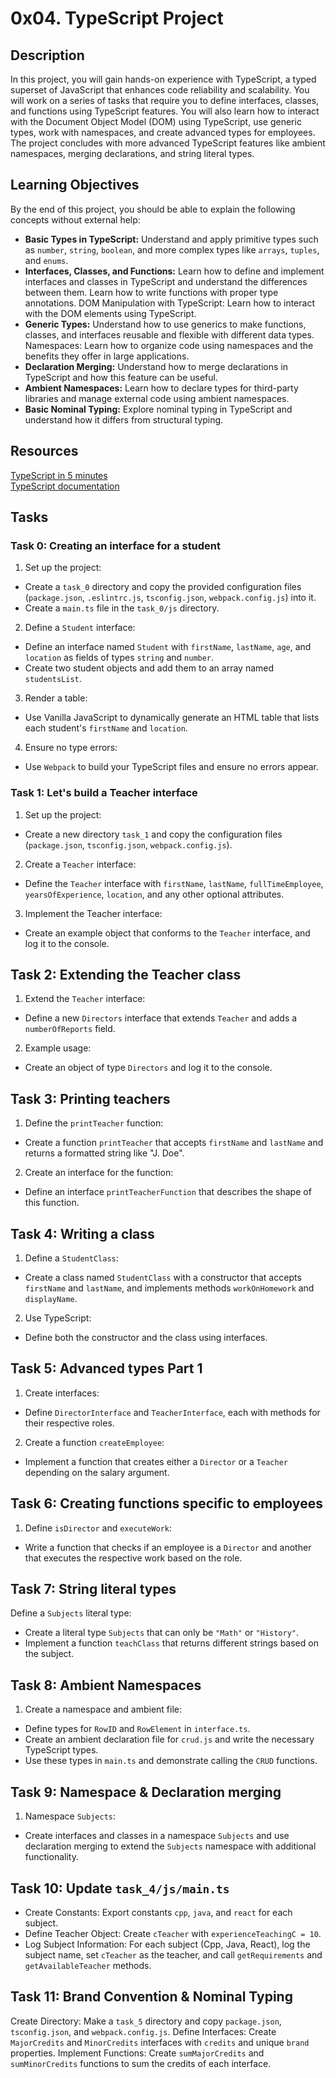 # 0x04. TypeScript Project

## Description

In this project, you will gain hands-on experience with TypeScript, a typed superset of JavaScript that enhances code reliability and scalability. You will work on a series of tasks that require you to define interfaces, classes, and functions using TypeScript features. You will also learn how to interact with the Document Object Model (DOM) using TypeScript, use generic types, work with namespaces, and create advanced types for employees. The project concludes with more advanced TypeScript features like ambient namespaces, merging declarations, and string literal types.

## Learning Objectives

By the end of this project, you should be able to explain the following concepts without external help:

- **Basic Types in TypeScript:** Understand and apply primitive types such as `number`, `string`, `boolean`, and more complex types like `arrays`, `tuples`, and `enums`.
- **Interfaces, Classes, and Functions:** Learn how to define and implement interfaces and classes in TypeScript and understand the differences between them. Learn how to write functions with proper type annotations.
DOM Manipulation with TypeScript: Learn how to interact with the DOM elements using TypeScript.
- **Generic Types:** Understand how to use generics to make functions, classes, and interfaces reusable and flexible with different data types.
Namespaces: Learn how to organize code using namespaces and the benefits they offer in large applications.
- **Declaration Merging:** Understand how to merge declarations in TypeScript and how this feature can be useful.
- **Ambient Namespaces:** Learn how to declare types for third-party libraries and manage external code using ambient namespaces.
- **Basic Nominal Typing:** Explore nominal typing in TypeScript and understand how it differs from structural typing.

## Resources

[TypeScript in 5 minutes](https://www.typescriptlang.org/docs/handbook/typescript-in-5-minutes.html)\
[TypeScript documentation](https://www.typescriptlang.org/docs/handbook/basic-types.html)

## Tasks

### Task 0: Creating an interface for a student

1. Set up the project:

- Create a `task_0` directory and copy the provided configuration files (`package.json`, `.eslintrc.js`, `tsconfig.json`, `webpack.config.js`) into it.
- Create a `main.ts` file in the `task_0/js` directory.

2. Define a `Student` interface:

- Define an interface named `Student` with `firstName`, `lastName`, `age`, and `location` as fields of types `string` and `number`.
- Create two student objects and add them to an array named `studentsList`.

3. Render a table:

- Use Vanilla JavaScript to dynamically generate an HTML table that lists each student's `firstName` and `location`.

4. Ensure no type errors:

- Use `Webpack` to build your TypeScript files and ensure no errors appear.

### Task 1: Let's build a Teacher interface

1. Set up the project:

- Create a new directory `task_1` and copy the configuration files (`package.json`, `tsconfig.json`, `webpack.config.js`).

2. Create a `Teacher` interface:

- Define the `Teacher` interface with `firstName`, `lastName`, `fullTimeEmployee`, `yearsOfExperience`, `location`, and any other optional attributes.

3. Implement the Teacher interface:

- Create an example object that conforms to the `Teacher` interface, and log it to the console.

## Task 2: Extending the Teacher class

1. Extend the `Teacher` interface:

- Define a new `Directors` interface that extends `Teacher` and adds a `numberOfReports` field.

2. Example usage:

- Create an object of type `Directors` and log it to the console.

## Task 3: Printing teachers

1. Define the `printTeacher` function:

- Create a function `printTeacher` that accepts `firstName` and `lastName` and returns a formatted string like "J. Doe".

2. Create an interface for the function:

- Define an interface `printTeacherFunction` that describes the shape of this function.

## Task 4: Writing a class

1. Define a `StudentClass`:

- Create a class named `StudentClass` with a constructor that accepts `firstName` and `lastName`, and implements methods `workOnHomework` and `displayName`.

2. Use TypeScript:

- Define both the constructor and the class using interfaces.

## Task 5: Advanced types Part 1

1. Create interfaces:

- Define `DirectorInterface` and `TeacherInterface`, each with methods for their respective roles.

2. Create a function `createEmployee`:

- Implement a function that creates either a `Director` or a `Teacher` depending on the salary argument.

## Task 6: Creating functions specific to employees

1. Define `isDirector` and `executeWork`:

- Write a function that checks if an employee is a `Director` and another that executes the respective work based on the role.

## Task 7: String literal types

Define a `Subjects` literal type:

- Create a literal type `Subjects` that can only be `"Math"` or `"History"`.
- Implement a function `teachClass` that returns different strings based on the subject.

## Task 8: Ambient Namespaces

1. Create a namespace and ambient file:

- Define types for `RowID` and `RowElement` in `interface.ts`.
- Create an ambient declaration file for `crud.js` and write the necessary TypeScript types.
- Use these types in `main.ts` and demonstrate calling the `CRUD` functions.

## Task 9: Namespace & Declaration merging

1. Namespace `Subjects`:

- Create interfaces and classes in a namespace `Subjects` and use declaration merging to extend the `Subjects` namespace with additional functionality.

## Task 10: Update `task_4/js/main.ts`

- Create Constants: Export constants `cpp`, `java`, and `react` for each subject.
- Define Teacher Object: Create `cTeacher` with `experienceTeachingC = 10`.
- Log Subject Information: For each subject (Cpp, Java, React), log the subject name, set `cTeacher` as the teacher, and call `getRequirements` and `getAvailableTeacher` methods.

## Task 11: Brand Convention & Nominal Typing

Create Directory: Make a `task_5` directory and copy `package.json`, `tsconfig.json`, and `webpack.config.js`.
Define Interfaces: Create `MajorCredits` and `MinorCredits` interfaces with `credits` and unique `brand` properties.
Implement Functions: Create `sumMajorCredits` and `sumMinorCredits` functions to sum the credits of each interface.

